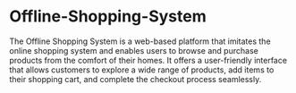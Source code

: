 # Offline-Shopping-System
The Offline Shopping System is a web-based platform that imitates the online shopping system and enables users to browse and purchase products from the comfort of their homes. It offers a user-friendly interface that allows customers to explore a wide range of products, add items to their shopping cart, and complete the checkout process seamlessly.

